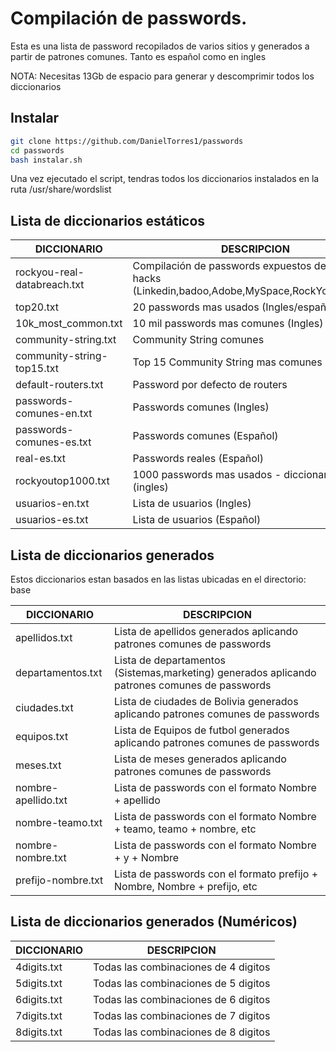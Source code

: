 # Compilación de passwords.

Esta es una lista de password recopilados de varios sitios y generados a partir de patrones comunes. Tanto es español como en ingles

NOTA: Necesitas 13Gb de espacio para generar y descomprimir todos los diccionarios

## Instalar
```sh
git clone https://github.com/DanielTorres1/passwords
cd passwords
bash instalar.sh
```
Una vez ejecutado el script, tendras todos los diccionarios instalados en la ruta /usr/share/wordslist

## Lista de diccionarios estáticos

| DICCIONARIO | DESCRIPCION |
| ------ | ------ |
| rockyou-real-databreach.txt | Compilación de passwords expuestos despues de hacks (Linkedin,badoo,Adobe,MySpace,RockYou.com,etc) |
| top20.txt | 20 passwords mas usados (Ingles/español) |
| 10k_most_common.txt | 10 mil passwords mas comunes (Ingles) |
| community-string.txt | Community String comunes |
| community-string-top15.txt | Top 15 Community String mas comunes |
| default-routers.txt | Password por defecto de routers |
| passwords-comunes-en.txt | Passwords comunes (Ingles)|
| passwords-comunes-es.txt | Passwords comunes (Español)|
| real-es.txt| Passwords reales (Español)|
| rockyoutop1000.txt| 1000 passwords mas usados - diccionario rockyou (ingles)|
| usuarios-en.txt| Lista de usuarios (Ingles)|
| usuarios-es.txt| Lista de usuarios (Español)|


## Lista de diccionarios generados 

Estos diccionarios estan basados en las listas ubicadas en el directorio: base

| DICCIONARIO | DESCRIPCION |
| ------ | ------ |
| apellidos.txt | Lista de apellidos generados aplicando patrones comunes de passwords |
| departamentos.txt | Lista de departamentos (Sistemas,marketing) generados aplicando patrones comunes de passwords |
| ciudades.txt | Lista de ciudades de Bolivia generados aplicando patrones comunes de passwords |
| equipos.txt | Lista de Equipos de futbol generados aplicando patrones comunes de passwords |
| meses.txt | Lista de meses generados aplicando patrones comunes de passwords |
| nombre-apellido.txt | Lista de passwords con el formato Nombre + apellido |
| nombre-teamo.txt | Lista de passwords con el formato Nombre + teamo, teamo + nombre, etc |
| nombre-nombre.txt | Lista de passwords con el formato Nombre + y + Nombre |
| prefijo-nombre.txt | Lista de passwords con el formato prefijo + Nombre, Nombre + prefijo, etc |


## Lista de diccionarios generados (Numéricos)

| DICCIONARIO | DESCRIPCION |
| ------ | ------ |
| 4digits.txt | Todas las combinaciones de 4 digitos |
| 5digits.txt | Todas las combinaciones de 5 digitos |
| 6digits.txt | Todas las combinaciones de 6 digitos |
| 7digits.txt | Todas las combinaciones de 7 digitos |
| 8digits.txt | Todas las combinaciones de 8 digitos |

